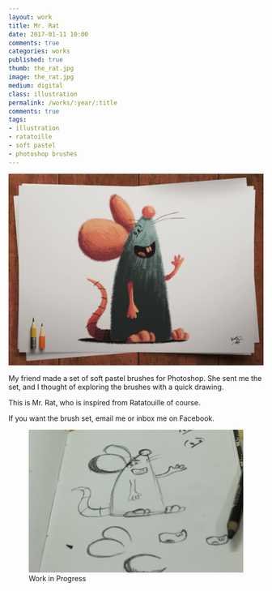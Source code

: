 ```yaml
---
layout: work
title: Mr. Rat
date: 2017-01-11 10:00
comments: true
categories: works
published: true
thumb: the_rat.jpg
image: the_rat.jpg
medium: digital
class: illustration
permalink: /works/:year/:title
comments: true
tags:
- illustration
- ratatoille
- soft pastel
- photoshop brushes
---
```


<p>
  <div class="fotorama" data-keyboard="true" data-arrows="true" data-click="true" data-swipe="true" data-autoplay="true" data-loop="true">
      <img src="/images/works/the_rat.jpg" alt="Mr. Rat">
  </div>
</p>

My friend made a set of soft pastel brushes for Photoshop. She sent me the set, and I thought of exploring the brushes with a quick drawing.

This is Mr. Rat, who is inspired from Ratatouille of course.

If you want the brush set, email me or inbox me on Facebook.

<figure>
  <img src="/images/works/the_rat_wip.jpg" alt="Mr. Rat">
  <figcaption>Work in Progress</figcaption>
</figure>